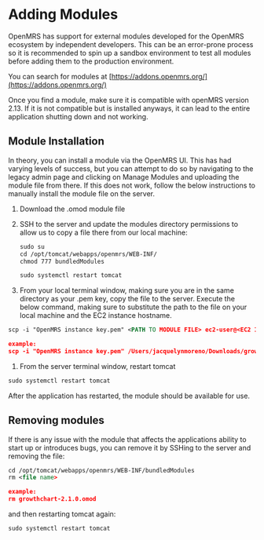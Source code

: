 # Adding Modules

OpenMRS has support for external modules developed for the OpenMRS ecosystem by independent developers. This can be an error-prone process so it is recommended to spin up a sandbox environment to test all modules before adding them to the production environment. 

You can search for modules at [https://addons.openmrs.org/](https://addons.openmrs.org/) 

Once you find a module, make sure it is compatible with openMRS version 2.13. If it is not compatible but is installed anyways, it can lead to the entire application shutting down and not working. 

## Module Installation

In theory, you can install a module via the OpenMRS UI. This has had varying levels of success, but you can attempt to do so by navigating to the legacy admin page and clicking on Manage Modules and uploading the module file from there. If this does not work, follow the below instructions to manually install the module file on the server. 

1. Download the .omod module file
2. SSH to the server and update the modules directory permissions to allow us to copy a file there from our local machine: 
    
    ```xml
    sudo su
    cd /opt/tomcat/webapps/openmrs/WEB-INF/
    chmod 777 bundledModules
    
    sudo systemctl restart tomcat
    ```
    
3. From your local terminal window, making sure you are in the same directory as your .pem key, copy the file to the server. Execute the below command, making sure to substitute the path to the file on your local machine and the EC2 instance hostname. 

```xml
scp -i "OpenMRS instance key.pem" <PATH TO MODULE FILE> ec2-user@<EC2 INSTANCE HOST NAME>:/opt/tomcat/webapps/openmrs/WEB-INF/bundledModules

example:
scp -i "OpenMRS instance key.pem" /Users/jacquelynmoreno/Downloads/growthchart-2.1.0.omod ec2-user@ec2-3-143-23-181.us-east-2.compute.amazonaws.com:/opt/tomcat/webapps/openmrs/WEB-INF/bundledModules

```

1. From the server terminal window, restart tomcat

```xml
sudo systemctl restart tomcat
```

After the application has restarted, the module should be available for use. 

## Removing modules

If there is any issue with the module that affects the applications ability to start up or introduces bugs, you can remove it by SSHing to the server and removing the file:

```xml
cd /opt/tomcat/webapps/openmrs/WEB-INF/bundledModules
rm <file name>

example: 
rm growthchart-2.1.0.omod
```

and then restarting tomcat again:

```xml
sudo systemctl restart tomcat
```